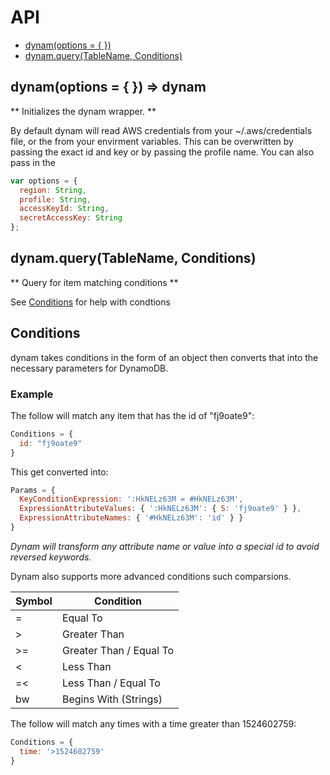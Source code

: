 # API

* [dynam(options = { })](#dynam)
* [dynam.query(TableName, Conditions)](#dynamquerytablename-conditions)

## dynam(options = { }) => dynam
** Initializes the dynam wrapper. **

By default dynam will read AWS credentials from your ~/.aws/credentials file, or the from your envirment variables.
This can be overwritten by passing the exact id and key or by passing the profile name. You can also pass in the 
```js
var options = {
  region: String,
  profile: String,
  accessKeyId: String,
  secretAccessKey: String
};
```

## dynam.query(TableName, Conditions)
** Query for item matching conditions **

See [Conditions](#condtions) for help with condtions

## Conditions
dynam takes conditions in the form of an object then converts that into the necessary parameters for DynamoDB.

### Example
The follow will match any item that has the id of "fj9oate9":
```js
Conditions = {
  id: "fj9oate9"
}
```
This get converted into:
```js
Params = {
  KeyConditionExpression: ':HkNELz63M = #HkNELz63M',
  ExpressionAttributeValues: { ':HkNELz63M': { S: 'fj9oate9' } },
  ExpressionAttributeNames: { '#HkNELz63M': 'id' } }
}
```
*Dynam will transform any attribute name or value into a special id to avoid reversed keywords.*

Dynam also supports more advanced conditions such comparsions.

| Symbol | Condition |
|-|-|
| = | Equal To |
| > | Greater Than |
| >= | Greater Than / Equal To |
| < | Less Than |
| =< | Less Than / Equal To |
| bw | Begins With (Strings) |

The follow will match any times with a time greater than 1524602759:

```js
Conditions = {
  time: '>1524602759'
}
```